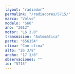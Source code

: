 ```yaml
---
layout: "radiador"
permalink: "/radiadores/5715/"
marca: "Volvo"
modelo: "S60"
ano: "2012"
motor: "L6 3.0"
transmision: "Automática"
parte: "65615A"
clima: "Con clima"
alto: "26 3/8"
ancho: "17 3/8"
observaciones: ""
id: "5715"
---
```


